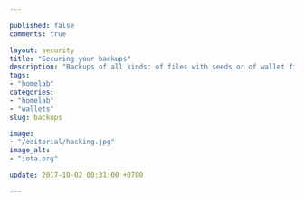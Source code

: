 ```yaml
---

published: false
comments: true

layout: security
title: "Securing your backups"
description: "Backups of all kinds: of files with seeds or of wallet files. Written for Mac, Linux and paper."
tags:
- "homelab"
categories:
- "homelab"
- "wallets"
slug: backups

image:
- "/editorial/hacking.jpg"
image_alt:
- "iota.org"

update: 2017-10-02 00:31:00 +0700

---
```

